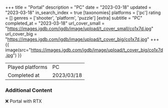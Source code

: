+++
title = "Portal"
description = "PC"
date = "2023-03-18"
updated = "2023-03-18"
in_search_index = true
[taxonomies]
platforms = ['pc']
rating = []
genres = ['shooter', 'platform', 'puzzle']
[extra]
subtitle = "PC"
completed_at = "2023-03-18"
url_cover_small = "https://images.igdb.com/igdb/image/upload/t_cover_small/co1x7d.jpg"
url_cover_big = "https://images.igdb.com/igdb/image/upload/t_cover_big/co1x7d.jpg"
+++
{{ image(src="https://images.igdb.com/igdb/image/upload/t_cover_big/co1x7d.jpg") }}

|              |            |
| ------------ | ---------- |
| Played platforms    | PC |
| Completed at | 2023/03/18 |



### Additional Content


❌ Portal with RTX
